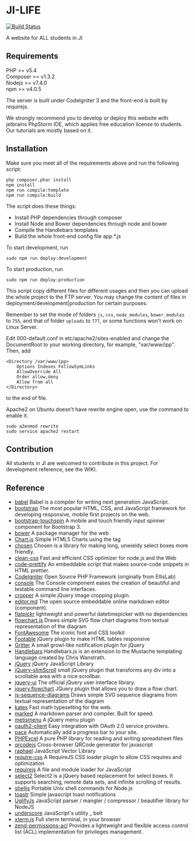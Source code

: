 # JI-LIFE
[![Build Status](https://travis-ci.org/SJTU-UMJI-Tech/JI-Student-Web.svg?branch=master)](https://travis-ci.org/SJTU-UMJI-Tech/JI-Student-Web)

A website for ALL students in JI

## Requirements
PHP >= v5.4  
Composer >= v1.3.2  
Nodejs >= v7.4.0  
npm >= v4.0.5

The server is built under CodeIgniter 3 and the front-end is built by requirejs.

We strongly recommend you to develop or deploy this website with jetbrains PhpStorm IDE, which applies free education license to students. Our tutorials are mostly based on it.

## Installation

Make sure you meet all of the requirements above and run the following script:
```
php composer.phar install
npm install
npm run compile:template
npm run compile:build
```
The script does these things:
+ Install PHP dependencies through composer
+ Install Node and Bower dependencies through node and bower
+ Compile the Handlebars templates 
+ Build the whole front-end config file app.*.js

To start development, run  
```
sudo npm run deploy:development
```
To start production, run  
```
sudo npm run deploy:production
```  

This script copy different files for different usages and then you can upload the whole project to the FTP server. You may change the content of files in deployment/development|production for certain purposes.

Remember to set the mode of folders `js`, `css`, `node_modules`, `bower_modules` to `755`,  and that of folder `uploads` to `777`, or some functions won't work on Linux Server.

Edit 000-default.conf in etc/apache2/sites-enabled and change the DocumentRoot to your working directory, for example, "var/www/ipp". Then, add
```
<Directory /var/www/ipp>
    Options Indexes FollowSymLinks
    AllowOverride All
    Order allow,deny
    Allow from all
</Directory>
```
to the end of file.

Apache2 on Ubuntu doesn't have rewrite engine open, use the command to enable it.
```
sudo a2enmod rewrite
sudo service apache2 restart
```

## Contribution

All students in JI are welcomed to contribute in this project. For development reference, see the WIKI.

## Reference
+ [babel](https://github.com/babel/babel) Babel is a compiler for writing next generation JavaScript.
+ [bootstrap](https://github.com/twbs/bootstrap) The most popular HTML, CSS, and JavaScript framework for developing responsive, mobile first projects on the web.
+ [bootstrap-touchspin](https://github.com/istvan-ujjmeszaros/bootstrap-touchspin) A mobile and touch friendly input spinner component for Bootstrap 3.
+ [bower](https://github.com/bower/bower) A package manager for the web
+ [Chart.js](https://github.com/chartjs/Chart.js) Simple HTML5 Charts using the <canvas> tag
+ [chosen](https://github.com/harvesthq/chosen) Chosen is a library for making long, unwieldy select boxes more friendly.
+ [clean-css](https://github.com/jakubpawlowicz/clean-css) Fast and efficient CSS optimizer for node.js and the Web
+ [code-prettify](https://github.com/google/code-prettify) An embeddable script that makes source-code snippets in HTML prettier.
+ [CodeIgniter](https://github.com/bcit-ci/CodeIgniter) Open Source PHP Framework (originally from EllisLab)
+ [console](https://github.com/symfony/console) The Console component eases the creation of beautiful and testable command line interfaces.
+ [cropper](https://github.com/fengyuanchen/cropper) A simple jQuery image cropping plugin.
+ [editor.md](https://github.com/pandao/editor.md) The open source embeddable online markdown editor (component).
+ [flatpickr](https://github.com/chmln/flatpickr) lightweight and powerful datetimepicker with no dependencies
+ [flowchart.js](https://github.com/adrai/flowchart.js) Draws simple SVG flow chart diagrams from textual representation of the diagram
+ [FontAwesome](https://github.com/FortAwesome/Font-Awesome) The iconic font and CSS toolkit
+ [Footable](https://github.com/fooplugins/FooTable) jQuery plugin to make HTML tables responsive
+ [Gritter](https://github.com/jboesch/Gritter) A small growl-like notification plugin for jQuery 
+ [Handlebars](https://github.com/wycats/handlebars.js) Handlebars.js is an extension to the Mustache templating language created by Chris Wanstrath.
+ [jQuery](https://github.com/jquery/jquery) jQuery JavaScript Library
+ [jQuery-slimScroll](https://github.com/rochal/jQuery-slimScroll) small jQuery plugin that transforms any div into a scrollable area with a nice scrollbar.
+ [jquery-ui](https://github.com/jquery/jquery-ui) The official jQuery user interface library.
+ [jquery.flowchart](https://github.com/sdrdis/jquery.flowchart) JQuery plugin that allows you to draw a flow chart.
+ [js-sequence-diagrams](https://github.com/bramp/js-sequence-diagrams) Draws simple SVG sequence diagrams from textual representation of the diagram
+ [katex](https://github.com/Khan/KaTeX) Fast math typesetting for the web. 
+ [marked](https://github.com/chjj/marked) A markdown parser and compiler. Built for speed.
+ [metismenu](https://github.com/onokumus/metismenu) A jQuery menu plugin
+ [oauth2-client](https://github.com/thephpleague/oauth2-client) Easy integration with OAuth 2.0 service providers.
+ [pace](https://github.com/HubSpot/pace) Automatically add a progress bar to your site.
+ [PHPExcel](https://github.com/PHPOffice/PHPExcel) A pure PHP library for reading and writing spreadsheet files
+ [qrcodejs](https://github.com/davidshimjs/qrcodejs) Cross-browser QRCode generator for javascript
+ [raphael](https://github.com/DmitryBaranovskiy/raphael) JavaScript Vector Library
+ [require-css](https://github.com/guybedford/require-css) A RequireJS CSS loader plugin to allow CSS requires and optimization
+ [requirejs](https://github.com/requirejs/requirejs) A file and module loader for JavaScript
+ [select2](https://github.com/select2/select2) Select2 is a jQuery based replacement for select boxes. It supports searching, remote data sets, and infinite scrolling of results.
+ [shelljs](https://github.com/shelljs/shelljs) Portable Unix shell commands for Node.js
+ [toastr](https://github.com/CodeSeven/toastr) Simple javascript toast notifications
+ [UglifyJs](https://github.com/mishoo/UglifyJS) JavaScript parser / mangler / compressor / beautifier library for NodeJS
+ [underscore](https://github.com/jashkenas/underscore) JavaScript's utility _ belt
+ [xterm.js](https://github.com/sourcelair/xterm.js) Full xterm terminal, in your browser
+ [zend-permissions-acl](https://github.com/zendframework/zend-permissions-acl) Provides a lightweight and flexible access control list (ACL) implementation for privileges management.
